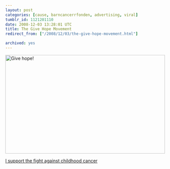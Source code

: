 ```yaml
---
layout: post
categories: [cause, barncancerrfonden, advertising, viral]
tumblr_id: 1121201110  
date: 2008-12-03 13:28:01 UTC
title: The Give Hope Movement
redirect_from: ["/2008/12/03/the-give-hope-movement.html"]

archived: yes
---
```


<a href="http://www.givehope.se/?ref=2610"><img src="/attachments/2008/12/give-hope.png" alt="Give hope!" title="Give hope – Join the Give Hope movement" width="500" height="308" class="alignnone size-full wp-image-965" /></a>

<a href="http://www.givehope.se/?ref=2610">I support the fight against childhood cancer</a>

